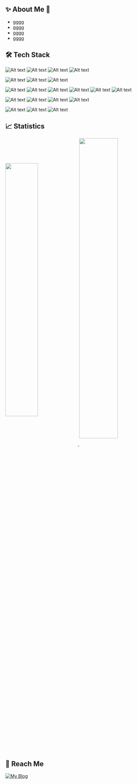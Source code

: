 ## ✨ About Me 👋

* gggg
* gggg
* gggg
* gggg

## 🛠 Tech Stack
![Alt text](https://img.shields.io/badge/java-8A2BE2?logo=java)
![Alt text](https://img.shields.io/badge/javascript-8A2BE2?logo=javascript)
![Alt text](https://img.shields.io/badge/Android-8A2BE2?logo=Android)
![Alt text](https://img.shields.io/badge/Python-8A2BE2?logo=Python)

![Alt text](https://img.shields.io/badge/Spring-black?logo=spring)
![Alt text](https://img.shields.io/badge/Spring%20Boot-black?logo=springboot)
![Alt text](https://img.shields.io/badge/Spring%20Data%20JPA-black?logo=jpa)

![Alt text](https://img.shields.io/badge/AWS-30363d?logo=amazonwebservices)
![Alt text](https://img.shields.io/badge/Amazon%20EC2-30363d?logo=Amazon%20EC2)
![Alt text](https://img.shields.io/badge/Amazon%20S3-30363d?logo=Amazon%20S3)
![Alt text](https://img.shields.io/badge/Amazon%20Route%2053-30363d?logo=Amazon%20Route%2053)
![Alt text](https://img.shields.io/badge/Amazon%20ELB-30363d?logo=awselasticloadbalancing)
![Alt text](https://img.shields.io/badge/Nginx-30363d?logo=Nginx)

![Alt text](https://img.shields.io/badge/Oracle-orange?logo=Oracle&logoColor=white)
![Alt text](https://img.shields.io/badge/MySQL-orange?logo=mysql&logoColor=white)
![Alt text](https://img.shields.io/badge/MariaDB-orange?logo=MariaDB&logoColor=white)
![Alt text](https://img.shields.io/badge/PostgreSQL-orange?logo=postgresql&logoColor=white)

![Alt text](https://img.shields.io/badge/Intellij%20IDEA-blue?logo=intellij%20idea&logoColor=white)
![Alt text](https://img.shields.io/badge/Eclipse-blue?logo=eclipse&logoColor=white)
![Alt text](https://img.shields.io/badge/DBeaver-blue?logo=dbeaver&logoColor=white)

  
## 📈 Statistics
<a href="https://github.com/HSeokMu/github-readme-stats">
  <img width="45%" align="center" src="https://github-readme-stats.vercel.app/api?username=HSeokMu&show_icons=true&theme=vision-friendly-dark" />
</a>
<a href="https://github.com/HSeokMu/convoychat">
  <img width="49%" align="center" src="https://github-readme-stats.vercel.app/api/top-langs/?username=HSeokMu&title_color=ffffff&text_color=ffffff&icon_color=61dafb&bg_color=000000&langs_count=8&layout=compact&border_color=ffffff&size_weight=0.5&count_weight=0.5"/>
</a>
<!--
<img width="45%" height="100%" alt="stats" align="left" src="https://github-readme-stats.vercel.app/api?username=HSeokMu&show_icons=true&theme=vision-friendly-dark"/>
<img alt="algorithms" src="http://mazassumnida.wtf/api/generate_badge?boj=HSeokMu" width="42%" height="100%"/>
<img width="49%" height="100%" align="left" src="https://github-readme-stats.vercel.app/api/top-langs/?username=HSeokMu&title_color=ffffff&text_color=ffffff&icon_color=61dafb&bg_color=000000&langs_count=8&layout=compact&border_color=ffffff&size_weight=0.5&count_weight=0.5"/>
![Alt text](https://github-readme-stats.vercel.app/api?username=HSeokMu&show_icons=true&theme=vision-friendly-dark)
![Alt text](https://github-readme-stats.vercel.app/api/top-langs/?username=HSeokMu&title_color=ffffff&text_color=ffffff&icon_color=61dafb&bg_color=000000&langs_count=8&layout=compact&border_color=ffffff&size_weight=0.5&count_weight=0.5)
-->

## 📩 Reach Me
[![My Blog](https://img.shields.io/badge/Naver-green?logo=naver&logoColor=white&style=for-the-badge)](https://blog.naver.com/sukmu3418)





<!--
[![My Blog](https://img.shields.io/badge/Naver-black?logo=naver&logoColor=white&style=for-the-badge)]([https://skillicons.dev](https://blog.naver.com/sukmu3418))
[![My Skills](https://skillicons.dev/icons?i=java,js,html,css,wasm)](https://skillicons.dev)
[![My Skills](https://skillicons.dev/icons?i=oracle,mysql,mariadb,postgresql)](https://skillicons.dev)
[![My Skills](https://skillicons.dev/icons?i=eclipse,idea)](https://skillicons.dev)
-->

<!--
**HSeokMu/HSeokMu** is a ✨ _special_ ✨ repository because its `README.md` (this file) appears on your GitHub profile.

Here are some ideas to get you started:

- 🔭 I’m currently working on ...
- 🌱 I’m currently learning ...
- 👯 I’m looking to collaborate on ...
- 🤔 I’m looking for help with ...
- 💬 Ask me about ...
- 📫 How to reach me: ...
- 😄 Pronouns: ...
- ⚡ Fun fact: ...
-->
